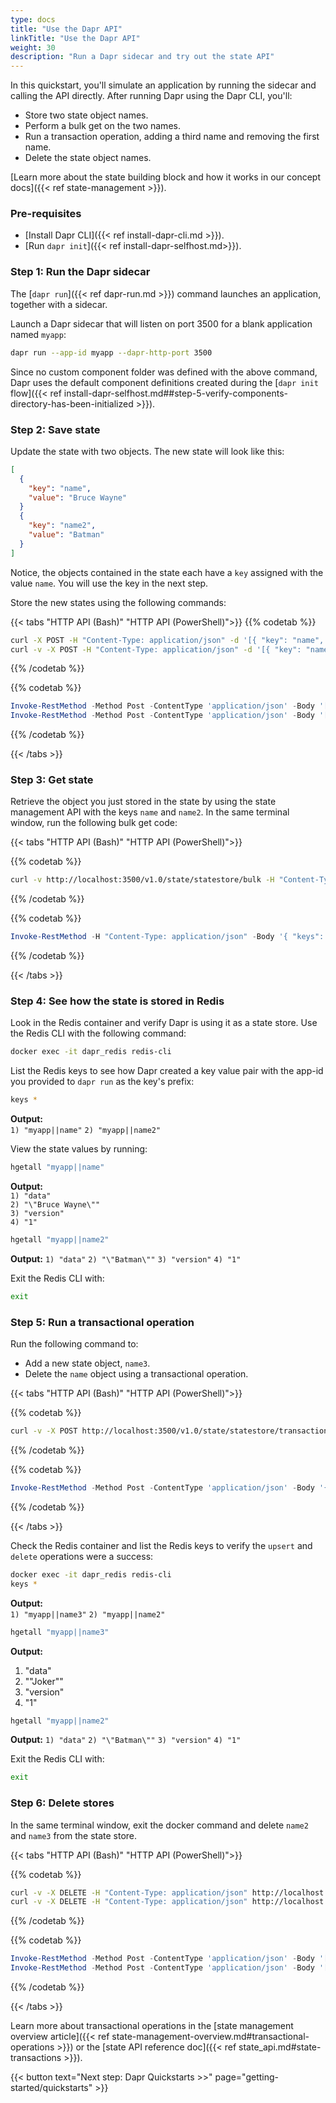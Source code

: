 ```yaml
---
type: docs
title: "Use the Dapr API"
linkTitle: "Use the Dapr API"
weight: 30
description: "Run a Dapr sidecar and try out the state API"
---
```


In this quickstart, you'll simulate an application by running the sidecar and calling the API directly. After running Dapr using the Dapr CLI, you'll:

- Store two state object names.
- Perform a bulk get on the two names.
- Run a transaction operation, adding a third name and removing the first name.
- Delete the state object names.

[Learn more about the state building block and how it works in our concept docs]({{< ref state-management >}}).

### Pre-requisites

- [Install  Dapr CLI]({{< ref install-dapr-cli.md >}}).
- [Run `dapr init`]({{< ref install-dapr-selfhost.md>}}).

### Step 1: Run the Dapr sidecar

The [`dapr run`]({{< ref dapr-run.md >}}) command launches an application, together with a sidecar.

Launch a Dapr sidecar that will listen on port 3500 for a blank application named `myapp`:

```bash
dapr run --app-id myapp --dapr-http-port 3500
```

Since no custom component folder was defined with the above command, Dapr uses the default component definitions created during the [`dapr init` flow]({{< ref install-dapr-selfhost.md##step-5-verify-components-directory-has-been-initialized >}}).

### Step 2: Save state

Update the state with two objects. The new state will look like this:

```json
[
  {
    "key": "name",
    "value": "Bruce Wayne"
  }
  {
    "key": "name2",
    "value": "Batman"
  }
]
```

Notice, the objects contained in the state each have a `key` assigned with the value `name`. You will use the key in the next step.

Store the new states using the following commands:

{{< tabs "HTTP API (Bash)" "HTTP API (PowerShell)">}}
{{% codetab %}}

```bash
curl -X POST -H "Content-Type: application/json" -d '[{ "key": "name", "value": "Bruce Wayne"}]' http://localhost:3500/v1.0/state/statestore
curl -v -X POST -H "Content-Type: application/json" -d '[{ "key": "name2", "value": "Batman"}]' http://localhost:3500/v1.0/state/statestore 
```

{{% /codetab %}}

{{% codetab %}}

```powershell
Invoke-RestMethod -Method Post -ContentType 'application/json' -Body '[{ "key": "name", "value": "Bruce Wayne"}]' -Uri 'http://localhost:3500/v1.0/state/statestore'
Invoke-RestMethod -Method Post -ContentType 'application/json' -Body '[{ "key": "name2", "value": "Batman"}]' -Uri 'http://localhost:3500/v1.0/state/statestore'
```

{{% /codetab %}}

{{< /tabs >}}

### Step 3: Get state

Retrieve the object you just stored in the state by using the state management API with the keys `name` and `name2`. In the same terminal window, run the following bulk get code:

{{< tabs "HTTP API (Bash)" "HTTP API (PowerShell)">}}

{{% codetab %}}

```bash
curl -v http://localhost:3500/v1.0/state/statestore/bulk -H "Content-Type: application/json" -d '{ "keys": [ "name", "name2" ], "parallelism": 10 }' 
```

{{% /codetab %}}

{{% codetab %}}

```powershell
Invoke-RestMethod -H "Content-Type: application/json" -Body '{ "keys": [ "name", "name2" ], "parallelism": 10 }' -Uri 'http://localhost:3500/v1.0/state/statestore/bulk'
```

{{% /codetab %}}

{{< /tabs >}}

### Step 4: See how the state is stored in Redis

Look in the Redis container and verify Dapr is using it as a state store. Use the Redis CLI with the following command:

```bash
docker exec -it dapr_redis redis-cli
```

List the Redis keys to see how Dapr created a key value pair with the app-id you provided to `dapr run` as the key's prefix:

```bash
keys *
```

**Output:**  
`1) "myapp||name"`
`2) "myapp||name2"`

View the state values by running:

```bash
hgetall "myapp||name"
```

**Output:**  
`1) "data"`  
`2) "\"Bruce Wayne\""`  
`3) "version"`  
`4) "1"`  

```bash
hgetall "myapp||name2"
```

**Output:**
`1) "data"`
`2) "\"Batman\""`
`3) "version"`
`4) "1"`

Exit the Redis CLI with:

```bash
exit
```

### Step 5: Run a transactional operation

Run the following command to:

- Add a new state object, `name3`.
- Delete the `name` object using a transactional operation. 

{{< tabs "HTTP API (Bash)" "HTTP API (PowerShell)">}}

{{% codetab %}}

```bash
curl -v -X POST http://localhost:3500/v1.0/state/statestore/transaction -H "Content-Type: application/json" -d '{ "operations": [ { "operation": "upsert", "request": { "key": "name3", "value": "Joker" } }, { "operation": "delete", "request": { "key": "name" } } ]}' 
```

{{% /codetab %}}

{{% codetab %}}

```powershell
Invoke-RestMethod -Method Post -ContentType 'application/json' -Body '{ "operations": [ { "operation": "upsert", "request": { "key": "name3", "value": "Joker" } }, { "operation": "delete", "request": { "key": "name" } } ]}' -Uri 'http://localhost:3500/v1.0/state/statestore/transaction'
```

{{% /codetab %}}

{{< /tabs >}}

Check the Redis container and list the Redis keys to verify the `upsert` and `delete` operations were a success:

```bash
docker exec -it dapr_redis redis-cli
keys *
```

**Output:**  
`1) "myapp||name3"`
`2) "myapp||name2"`

```bash
hgetall "myapp||name3"
```

**Output:**  
1) "data"
2) "\"Joker\""
3) "version"
4) "1"

```bash
hgetall "myapp||name2"
```

**Output:**
`1) "data"`
`2) "\"Batman\""`
`3) "version"`
`4) "1"`

Exit the Redis CLI with:

```bash
exit
```

### Step 6: Delete stores

In the same terminal window, exit the docker command and delete `name2` and `name3` from the state store.

{{< tabs "HTTP API (Bash)" "HTTP API (PowerShell)">}}

{{% codetab %}}

```bash
curl -v -X DELETE -H "Content-Type: application/json" http://localhost:3500/v1.0/state/statestore/name2 
curl -v -X DELETE -H "Content-Type: application/json" http://localhost:3500/v1.0/state/statestore/name3 
```

{{% /codetab %}}

{{% codetab %}}

```powershell
Invoke-RestMethod -Method Post -ContentType 'application/json' -Body '[{ "key": "name", "value": "Bruce Wayne"}]' -Uri 'http://localhost:3500/v1.0/state/statestore'
Invoke-RestMethod -Method Post -ContentType 'application/json' -Body '[{ "key": "name2", "value": "Batman"}]' -Uri 'http://localhost:3500/v1.0/state/statestore'
```

{{% /codetab %}}

{{< /tabs >}}

Learn more about transactional operations in the [state management overview article]({{< ref state-management-overview.md#transactional-operations >}}) or the [state API reference doc]({{< ref state_api.md#state-transactions >}}).

{{< button text="Next step: Dapr Quickstarts >>" page="getting-started/quickstarts" >}}